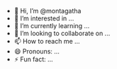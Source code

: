 - 👋 Hi, I’m @montagatha
- 👀 I’m interested in ...
- 🌱 I’m currently learning ...
- 💞️ I’m looking to collaborate on ...
- 📫 How to reach me ...
- 😄 Pronouns: ...
- ⚡ Fun fact: ...

<!---
montagatha/montagatha is a ✨ special ✨ repository because its `README.md` (this file) appears on your GitHub profile.
You can click the Preview link to take a look at your changes.
--->
